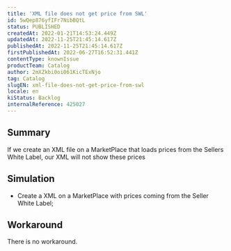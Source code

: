 ```yaml
---
title: 'XML file does not get price from SWL'
id: 5wQep876yfIFr7NibBQtL
status: PUBLISHED
createdAt: 2022-01-21T14:53:24.449Z
updatedAt: 2022-11-25T21:45:14.617Z
publishedAt: 2022-11-25T21:45:14.617Z
firstPublishedAt: 2022-06-27T16:52:31.441Z
contentType: knownIssue
productTeam: Catalog
author: 2mXZkbi0oi061KicTExNjo
tag: Catalog
slugEN: xml-file-does-not-get-price-from-swl
locale: en
kiStatus: Backlog
internalReference: 425027
---
```


## Summary


If we create an XML file on a MarketPlace that loads prices from the Sellers White Label, our XML will not show these prices


## Simulation


- Create a XML on a MarketPlace with prices coming from the Seller White Label;



## Workaround


There is no workaround.

